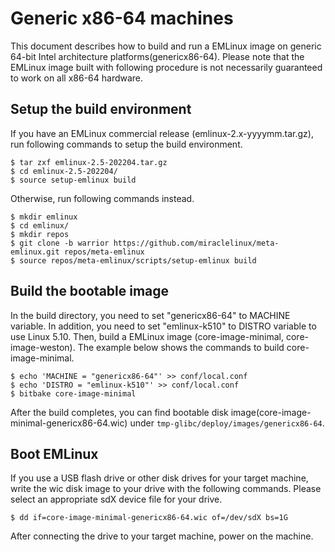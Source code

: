 # Generic x86-64 machines

This document describes how to build and run a EMLinux image on generic 64-bit Intel architecture platforms(genericx86-64).
Please note that the EMLinux image built with following procedure is not necessarily guaranteed to work on all x86-64 hardware.

## Setup the build environment

If you have an EMLinux commercial release (emlinux-2.x-yyyymm.tar.gz), run following commands to setup the build environment.

```
$ tar zxf emlinux-2.5-202204.tar.gz
$ cd emlinux-2.5-202204/
$ source setup-emlinux build
```

Otherwise, run following commands instead.

```
$ mkdir emlinux
$ cd emlinux/
$ mkdir repos
$ git clone -b warrior https://github.com/miraclelinux/meta-emlinux.git repos/meta-emlinux
$ source repos/meta-emlinux/scripts/setup-emlinux build
```

## Build the bootable image

In the build directory, you need to set "genericx86-64" to MACHINE variable.
In addition, you need to set "emlinux-k510" to DISTRO variable to use Linux 5.10.
Then, build a EMLinux image (core-image-minimal, core-image-weston).
The example below shows the commands to build core-image-minimal.

```
$ echo 'MACHINE = "genericx86-64"' >> conf/local.conf
$ echo 'DISTRO = "emlinux-k510"' >> conf/local.conf
$ bitbake core-image-minimal
```

After the build completes, you can find bootable disk image(core-image-minimal-genericx86-64.wic) under `tmp-glibc/deploy/images/genericx86-64`.


## Boot EMLinux

If you use a USB flash drive or other disk drives for your target machine, write the wic disk image to your drive with the following commands.
Please select an appropriate sdX device file for your drive.

```
$ dd if=core-image-minimal-genericx86-64.wic of=/dev/sdX bs=1G
```

After connecting the drive to your target machine, power on the machine.
